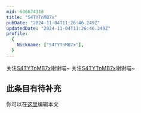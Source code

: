 ```yaml
---
mid: 636674318
title: "S4TYTnMB7x"
pubDate: "2024-11-04T11:26:46.249Z"
updatedDate: "2024-11-04T11:26:46.249Z"
profile:
  {
    Nickname: ["S4TYTnMB7x"],
  }
---
```


关注[S4TYTnMB7x](https://space.bilibili.com/636674318)谢谢喵~ 关注[S4TYTnMB7x](https://space.bilibili.com/636674318)谢谢喵~

## 此条目有待补充
你可以在[这里](https://github.com/Yuhanawa/VTuber.ICU-Content/edit/master/v/S4TYTnMB7x/index.md)编辑本文
